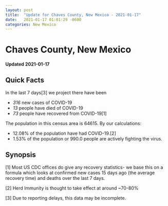 ```yaml
---
layout: post
title:  "Update for Chaves County, New Mexico - 2021-01-17"
date:   2021-01-17 01:01:29 -0600
categories: New Mexico
---
```


# Chaves County, New Mexico
#### Updated 2021-01-17

## Quick Facts

In the last 7 days[3] we project there have been
- *316* new cases of COVID-19
- *13* people have died of COVID-19
- *73* people have recovered from COVID-19[1]

The population in this census area is 64615. By our calculations:
- 12.08% of the population have had COVID-19.[2]
- 1.53% of the population or 990.0 people are actively fighting the virus.

## Synopsis




[1] Most US CDC offices do give any recovery statistics- we base this on a formula which looks at confirmed new cases
15 days ago (the average recovery time) and deaths over the last 7 days.

[2] Herd Immunity is thought to take effect at around ~70-80%

[3] Due to reporting delays, this data may be incomplete.
 
    